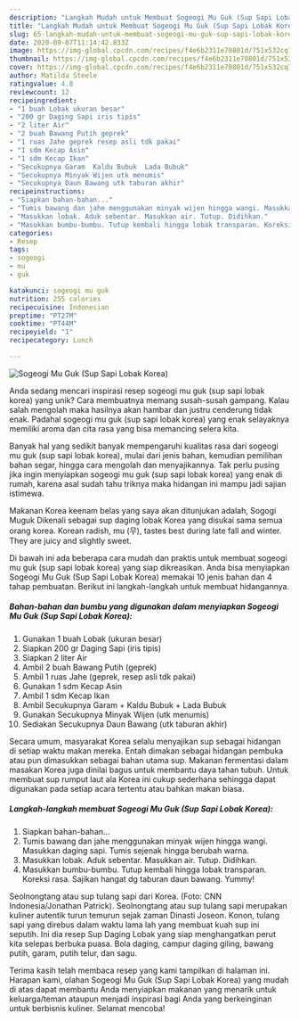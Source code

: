 ```yaml
---
description: "Langkah Mudah untuk Membuat Sogeogi Mu Guk (Sup Sapi Lobak Korea), Bikin Ngiler"
title: "Langkah Mudah untuk Membuat Sogeogi Mu Guk (Sup Sapi Lobak Korea), Bikin Ngiler"
slug: 65-langkah-mudah-untuk-membuat-sogeogi-mu-guk-sup-sapi-lobak-korea-bikin-ngiler
date: 2020-09-07T11:14:42.833Z
image: https://img-global.cpcdn.com/recipes/f4e6b2311e70801d/751x532cq70/sogeogi-mu-guk-sup-sapi-lobak-korea-foto-resep-utama.jpg
thumbnail: https://img-global.cpcdn.com/recipes/f4e6b2311e70801d/751x532cq70/sogeogi-mu-guk-sup-sapi-lobak-korea-foto-resep-utama.jpg
cover: https://img-global.cpcdn.com/recipes/f4e6b2311e70801d/751x532cq70/sogeogi-mu-guk-sup-sapi-lobak-korea-foto-resep-utama.jpg
author: Matilda Steele
ratingvalue: 4.8
reviewcount: 12
recipeingredient:
- "1 buah Lobak ukuran besar"
- "200 gr Daging Sapi iris tipis"
- "2 liter Air"
- "2 buah Bawang Putih geprek"
- "1 ruas Jahe geprek resep asli tdk pakai"
- "1 sdm Kecap Asin"
- "1 sdm Kecap Ikan"
- "Secukupnya Garam  Kaldu Bubuk  Lada Bubuk"
- "Secukupnya Minyak Wijen utk menumis"
- "Secukupnya Daun Bawang utk taburan akhir"
recipeinstructions:
- "Siapkan bahan-bahan..."
- "Tumis bawang dan jahe menggunakan minyak wijen hingga wangi. Masukkan daging sapi. Tumis sejenak hingga berubah warna."
- "Masukkan lobak. Aduk sebentar. Masukkan air. Tutup. Didihkan."
- "Masukkan bumbu-bumbu. Tutup kembali hingga lobak transparan. Koreksi rasa. Sajikan hangat dg taburan daun bawang. Yummy!"
categories:
- Resep
tags:
- sogeogi
- mu
- guk

katakunci: sogeogi mu guk 
nutrition: 255 calories
recipecuisine: Indonesian
preptime: "PT27M"
cooktime: "PT44M"
recipeyield: "1"
recipecategory: Lunch

---
```



![Sogeogi Mu Guk (Sup Sapi Lobak Korea)](https://img-global.cpcdn.com/recipes/f4e6b2311e70801d/751x532cq70/sogeogi-mu-guk-sup-sapi-lobak-korea-foto-resep-utama.jpg)

Anda sedang mencari inspirasi resep sogeogi mu guk (sup sapi lobak korea) yang unik? Cara membuatnya memang susah-susah gampang. Kalau salah mengolah maka hasilnya akan hambar dan justru cenderung tidak enak. Padahal sogeogi mu guk (sup sapi lobak korea) yang enak selayaknya memiliki aroma dan cita rasa yang bisa memancing selera kita.

Banyak hal yang sedikit banyak mempengaruhi kualitas rasa dari sogeogi mu guk (sup sapi lobak korea), mulai dari jenis bahan, kemudian pemilihan bahan segar, hingga cara mengolah dan menyajikannya. Tak perlu pusing jika ingin menyiapkan sogeogi mu guk (sup sapi lobak korea) yang enak di rumah, karena asal sudah tahu triknya maka hidangan ini mampu jadi sajian istimewa.

Makanan Korea keenam belas yang saya akan ditunjukan adalah, Sogogi Muguk Dikenali sebagai sup daging lobak Korea yang disukai sama semua orang korea. Korean radish, mu (무), tastes best during late fall and winter. They are juicy and slightly sweet.


Di bawah ini ada beberapa cara mudah dan praktis untuk membuat sogeogi mu guk (sup sapi lobak korea) yang siap dikreasikan. Anda bisa menyiapkan Sogeogi Mu Guk (Sup Sapi Lobak Korea) memakai 10 jenis bahan dan 4 tahap pembuatan. Berikut ini langkah-langkah untuk membuat hidangannya.

<!--inarticleads1-->

##### Bahan-bahan dan bumbu yang digunakan dalam menyiapkan Sogeogi Mu Guk (Sup Sapi Lobak Korea):

1. Gunakan 1 buah Lobak (ukuran besar)
1. Siapkan 200 gr Daging Sapi (iris tipis)
1. Siapkan 2 liter Air
1. Ambil 2 buah Bawang Putih (geprek)
1. Ambil 1 ruas Jahe (geprek, resep asli tdk pakai)
1. Gunakan 1 sdm Kecap Asin
1. Ambil 1 sdm Kecap Ikan
1. Ambil Secukupnya Garam + Kaldu Bubuk + Lada Bubuk
1. Gunakan Secukupnya Minyak Wijen (utk menumis)
1. Sediakan Secukupnya Daun Bawang (utk taburan akhir)


Secara umum, masyarakat Korea selalu menyajikan sup sebagai hidangan di setiap waktu makan mereka. Entah dimakan sebagai hidangan pembuka atau pun dimasukkan sebagai bahan utama sup. Makanan fermentasi dalam masakan Korea juga dinilai bagus untuk membantu daya tahan tubuh. Untuk membuat sup rumput laut ala Korea ini cukup sederhana sehingga dapat digunakan pada setiap acara tertentu atau bahkan makan biasa. 

<!--inarticleads2-->

##### Langkah-langkah membuat Sogeogi Mu Guk (Sup Sapi Lobak Korea):

1. Siapkan bahan-bahan...
1. Tumis bawang dan jahe menggunakan minyak wijen hingga wangi. Masukkan daging sapi. Tumis sejenak hingga berubah warna.
1. Masukkan lobak. Aduk sebentar. Masukkan air. Tutup. Didihkan.
1. Masukkan bumbu-bumbu. Tutup kembali hingga lobak transparan. Koreksi rasa. Sajikan hangat dg taburan daun bawang. Yummy!


Seolnongtang atau sup tulang sapi dari Korea. (Foto: CNN Indonesia/Jonathan Patrick). Seolnongtang atau sup tulang sapi merupakan kuliner autentik turun temurun sejak zaman Dinasti Joseon. Konon, tulang sapi yang direbus dalam waktu lama lah yang membuat kuah sup ini seputih. Ini dia resep Sup Daging Lobak yang siap menghangatkan perut kita selepas berbuka puasa. Bola daging, campur daging giling, bawang putih, garam, putih telur, dan sagu. 

Terima kasih telah membaca resep yang kami tampilkan di halaman ini. Harapan kami, olahan Sogeogi Mu Guk (Sup Sapi Lobak Korea) yang mudah di atas dapat membantu Anda menyiapkan makanan yang menarik untuk keluarga/teman ataupun menjadi inspirasi bagi Anda yang berkeinginan untuk berbisnis kuliner. Selamat mencoba!
